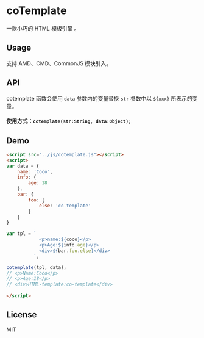 # coTemplate

一款小巧的 HTML 模板引擎 。

## Usage 

支持 AMD、CMD、CommonJS 模块引入。

## API

cotemplate 函数会使用 `data` 参数内的变量替换 `str` 参数中以 `${xxx}` 所表示的变量。

#### 使用方式：`cotemplate(str:String, data:Object);`

## Demo

``` HTML
<script src="../js/cotemplate.js"></script>
<script>
var data = {
    name: 'Coco',
    info: {
        age: 18
    },
    bar: {
        foo: {
            else: 'co-template'
        }
    }
}

var tpl = `
            <p>name:${coco}</p>
            <p>Age:${info.age}</p>
            <div>${bar.foo.else}</div>
          `;

cotemplate(tpl, data);
// <p>Name:Coco</p>        
// <p>Age:18</p>        
// <div>HTML-template:co-template</div>
    
</script>      
```

## License

MIT
